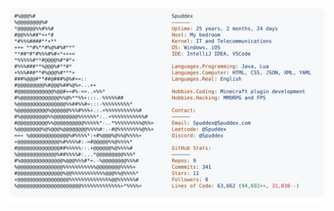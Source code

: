 <a href="https://github.com/spuddex/spuddex">
  <picture>
    <source media="(prefers-color-scheme: dark)" srcset="https://raw.githubusercontent.com/spuddex/spuddex/main/dark_mode.svg">
    <img alt="James Haworth's GitHub Profile README" src="https://raw.githubusercontent.com/spuddex/spuddex/main/light_mode.svg">
  </picture>
</a>
